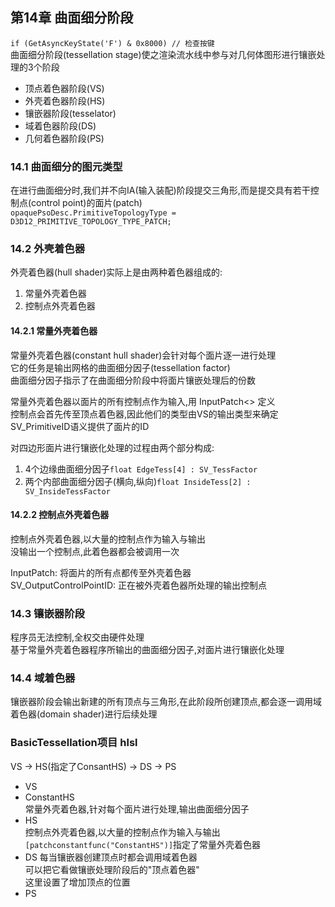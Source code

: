﻿## 第14章 曲面细分阶段
`if (GetAsyncKeyState('F') & 0x8000) // 检查按键`  
曲面细分阶段(tessellation stage)使之渲染流水线中参与对几何体图形进行镶嵌处理的3个阶段
  
+ 顶点着色器阶段(VS)  
+ 外壳着色器阶段(HS)  
+ 镶嵌器阶段(tesselator)  
+ 域着色器阶段(DS)  
+ 几何着色器阶段(PS)  
### 14.1 曲面细分的图元类型
在进行曲面细分时,我们并不向IA(输入装配)阶段提交三角形,而是提交具有若干控制点(control point)的面片(patch)  
`opaquePsoDesc.PrimitiveTopologyType = D3D12_PRIMITIVE_TOPOLOGY_TYPE_PATCH;`  
### 14.2 外壳着色器
外壳着色器(hull shader)实际上是由两种着色器组成的:  
1. 常量外壳着色器  
2. 控制点外壳着色器  
#### 14.2.1 常量外壳着色器
常量外壳着色器(constant hull shader)会针对每个面片逐一进行处理  
它的任务是输出网格的曲面细分因子(tessellation factor)  
曲面细分因子指示了在曲面细分阶段中将面片镶嵌处理后的份数  
  
常量外壳着色器以面片的所有控制点作为输入,用 InputPatch<> 定义  
控制点会首先传至顶点着色器,因此他们的类型由VS的输出类型来确定  
SV_PrimitiveID语义提供了面片的ID  
  
对四边形面片进行镶嵌化处理的过程由两个部分构成:  
1. 4个边缘曲面细分因子`float EdgeTess[4] : SV_TessFactor`
2. 两个内部曲面细分因子(横向,纵向)`float InsideTess[2] : SV_InsideTessFactor`  
#### 14.2.2 控制点外壳着色器
控制点外壳着色器,以大量的控制点作为输入与输出  
没输出一个控制点,此着色器都会被调用一次  
  
InputPatch: 将面片的所有点都传至外壳着色器  
SV_OutputControlPointID: 正在被外壳着色器所处理的输出控制点  
### 14.3 镶嵌器阶段
程序员无法控制,全权交由硬件处理  
基于常量外壳着色器程序所输出的曲面细分因子,对面片进行镶嵌化处理  
### 14.4 域着色器
镶嵌器阶段会输出新建的所有顶点与三角形,在此阶段所创建顶点,都会逐一调用域着色器(domain shader)进行后续处理  
### BasicTessellation项目 hlsl
VS -> HS(指定了ConsantHS) -> DS -> PS
+ VS  
+ ConstantHS  
  常量外壳着色器,针对每个面片进行处理,输出曲面细分因子
+ HS  
  控制点外壳着色器,以大量的控制点作为输入与输出  
  `[patchconstantfunc("ConstantHS")]`指定了常量外壳着色器
+ DS
  每当镶嵌器创建顶点时都会调用域着色器  
  可以把它看做镶嵌处理阶段后的"顶点着色器"  
  这里设置了增加顶点的位置
+ PS  
